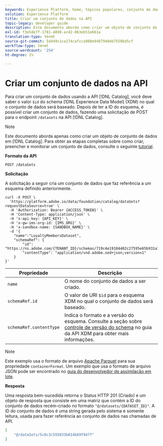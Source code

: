 ```yaml
---
keywords: Experience Platform, home, tópicos populares, conjunto de dados, conjunto de dados, criar um conjunto de dados, criar conjunto de dados, ativar conjunto de dados
solution: Experience Platform
title: Criar um conjunto de dados na API
topic-legacy: developer guide
description: Este documento aborda como criar um objeto de conjunto de dados na API do Serviço de catálogo.
exl-id: f3e5de7f-1781-4898-ac42-063eb51e661a
translation-type: tm+mt
source-git-commit: 5d449c1ca174cafcca988e9487940eb7550bd5cf
workflow-type: tm+mt
source-wordcount: '254'
ht-degree: 1%

---
```


# Criar um conjunto de dados na API

Para criar um conjunto de dados usando a API [!DNL Catalog], você deve saber o valor `$id` do schema [!DNL Experience Data Model] (XDM) no qual o conjunto de dados será baseado. Depois de ter a ID do esquema, é possível criar um conjunto de dados, fazendo uma solicitação de POST para o endpoint `/datasets` na API [!DNL Catalog].

>[!NOTE]
>
>Este documento aborda apenas como criar um objeto de conjunto de dados em [!DNL Catalog]. Para obter as etapas completas sobre como criar, preencher e monitorar um conjunto de dados, consulte o seguinte [tutorial](../datasets/create.md).

**Formato da API**

```HTTP
POST /dataSets
```

**Solicitação**

A solicitação a seguir cria um conjunto de dados que faz referência a um esquema definido anteriormente.

```SHELL
curl -X POST \
  'https://platform.adobe.io/data/foundation/catalog/dataSets?requestDataSource=true' \
  -H 'Authorization: Bearer {ACCESS_TOKEN}' \
  -H 'Content-Type: application/json' \
  -H 'x-api-key: {API_KEY}' \
  -H 'x-gw-ims-org-id: {IMS_ORG}' \
  -H 'x-sandbox-name: {SANDBOX_NAME}' \
  -d '{
    "name":"LoyaltyMembersDataset",
    "schemaRef": {
        "id": "https://ns.adobe.com/{TENANT_ID}/schemas/719c4e19184402c27595e65b931a142b",
        "contentType": "application/vnd.adobe.xed+json;version=1"
    }
}'
```

| Propriedade | Descrição |
| --- | --- |
| `name` | O nome do conjunto de dados a ser criado. |
| `schemaRef.id` | O valor de URI `$id` para o esquema XDM no qual o conjunto de dados será baseado. |
| `schemaRef.contentType` | Indica o formato e a versão do esquema. Consulte a seção sobre [controle de versão do schema](../../xdm/api/getting-started.md#versioning) no guia da API XDM para obter mais informações. |

>[!NOTE]
>
>Este exemplo usa o formato de arquivo [Apache Parquet](https://parquet.apache.org/documentation/latest/) para sua propriedade `containerFormat`. Um exemplo que usa o formato de arquivo JSON pode ser encontrado no [guia do desenvolvedor de assimilação em lote](../../ingestion/batch-ingestion/api-overview.md).

**Resposta**

Uma resposta bem-sucedida retorna o Status HTTP 201 (Criado) e um objeto de resposta que consiste em uma matriz que contém a ID do conjunto de dados recém-criado no formato `"@/datasets/{DATASET_ID}"`. A ID do conjunto de dados é uma string gerada pelo sistema e somente leitura, usada para fazer referência ao conjunto de dados nas chamadas de API.

```JSON
[
    "@/dataSets/5c8c3c555033b814b69f947f"
]
```
